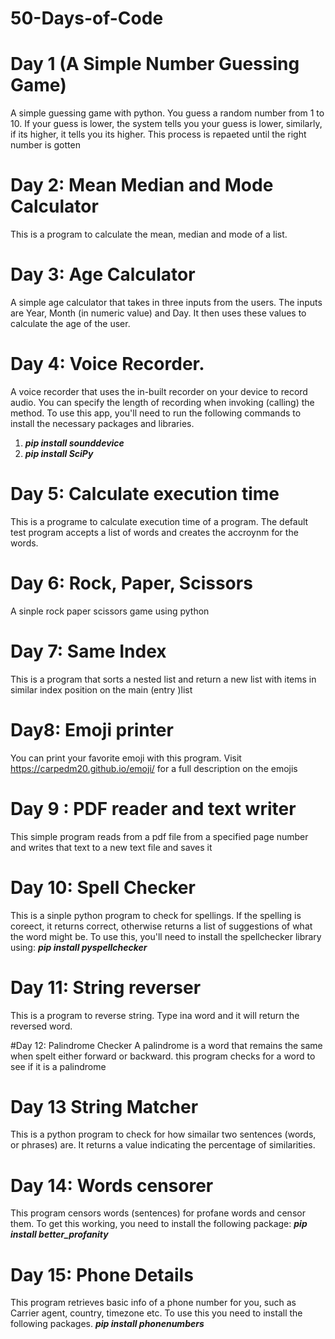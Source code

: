 # 50-Days-of-Code
 # Day 1 (A Simple Number Guessing Game)
 
A simple guessing game with python. You guess a random number from 1 to 10. If your guess is lower, the system tells you your guess is lower, similarly, if its higher, it tells you its higher. This process is repaeted until the right number is gotten

# Day 2: Mean Median and Mode Calculator
This is a program to calculate the mean, median and mode of a list.

# Day 3: Age Calculator
A simple age calculator that takes in three inputs from the users. The inputs are Year, Month (in numeric value) and Day. It then uses these values to calculate the age of the user.

# Day 4: Voice Recorder.
A voice recorder that uses the in-built recorder on your device to record audio. You can specify the length of recording when invoking (calling) the method.
To use this app, you'll need to run the following commands to install the necessary packages and libraries.
1. ***pip install sounddevice***
2. ***pip install SciPy***

# Day 5: Calculate execution time 
This is a programe to calculate execution time of a program. The default test program accepts a list of words and creates the accroynm for the words.

# Day 6: Rock, Paper, Scissors
A sinple rock paper scissors game using python

# Day 7: Same Index
This is a program that sorts a nested list and return a new list with items in similar index position on the main (entry )list

# Day8: Emoji printer

You can print your favorite emoji with this program. Visit https://carpedm20.github.io/emoji/ for a full description on the emojis 

# Day 9 : PDF reader and text writer

This simple program reads from a pdf file from a specified page number and writes that text to a new text file and saves it

# Day 10: Spell Checker

This is a sinple python program to check for spellings. If the spelling is coreect, it returns correct, otherwise returns a list of suggestions of what the word might be. To use this, you'll need to install the spellchecker library using:
***pip install pyspellchecker***

# Day 11: String reverser
This is a program to reverse string. Type ina word and it will return the reversed word.

#Day 12: Palindrome Checker
A palindrome is a word that remains the same when spelt either forward or backward.
this program checks for a word to see if it is a palindrome

# Day 13 String Matcher

This is a python program to check for how simailar two sentences (words, or phrases) are. It returns a value indicating the percentage of similarities.


# Day 14: Words censorer
This program censors words (sentences) for profane words and censor them. To get this working, you need to install the following package:
***pip install better_profanity***


# Day 15: Phone Details

This program retrieves basic info of a phone number for you, such as Carrier agent, country, timezone etc. To use this you need to install the following packages.
***pip install phonenumbers***
